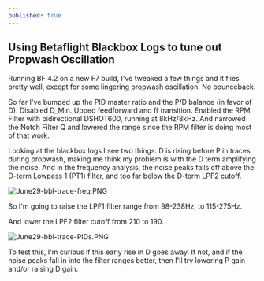 ```yaml
---
published: true
---
```

## Using Betaflight Blackbox Logs to tune out Propwash Oscillation

Running BF 4.2 on a new F7 build, I've tweaked a few things and it flies pretty well, except for some lingering propwash oscillation. No bounceback.

So far I've bumped up the PID master ratio and the P/D balance (in favor of D). Disabled D_Min. Upped feedforward and ff transition. Enabled the RPM Filter with bidirectional DSHOT600, running at 8kHz/8kHz. And narrowed the Notch Filter Q and lowered the range since the RPM filter is doing most of that work.

Looking at the blackbox logs I see two things: D is rising before P in traces during propwash, making me think my problem is with the D term amplifying the noise. And in the frequency analysis, the noise peaks falls off above the D-term Lowpass 1 (PT1) filter, and too far below the D-term LPF2 cutoff.

![June29-bbl-trace-freq.PNG]({{site.baseurl}}/media/June29-bbl-trace-freq.PNG)

So I'm going to raise the LPF1 filter range from 98-238Hz, to 115-275Hz.

And lower the LPF2 filter cutoff from 210 to 190.

![June29-bbl-trace-PIDs.PNG]({{site.baseurl}}/media/June29-bbl-trace-PIDs.PNG)

To test this, I'm curious if this early rise in D goes away. If not, and if the noise peaks fall in into the filter ranges better, then I'll try lowering P gain and/or raising D gain.

